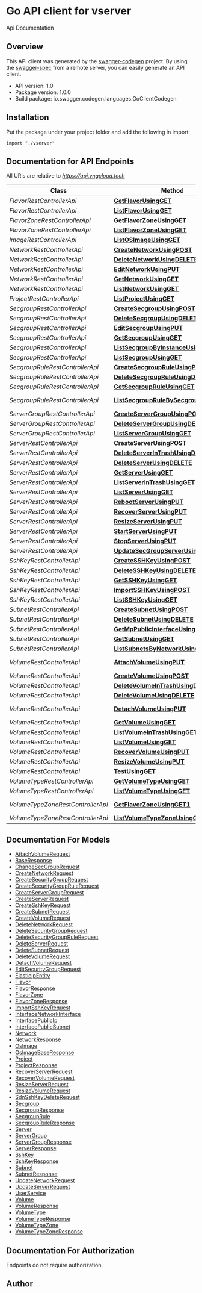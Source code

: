 # Go API client for vserver

Api Documentation

## Overview
This API client was generated by the [swagger-codegen](https://github.com/swagger-api/swagger-codegen) project.  By using the [swagger-spec](https://github.com/swagger-api/swagger-spec) from a remote server, you can easily generate an API client.

- API version: 1.0
- Package version: 1.0.0
- Build package: io.swagger.codegen.languages.GoClientCodegen

## Installation
Put the package under your project folder and add the following in import:
```golang
import "./vserver"
```

## Documentation for API Endpoints

All URIs are relative to *https://api.vngcloud.tech*

Class | Method | HTTP request | Description
------------ | ------------- | ------------- | -------------
*FlavorRestControllerApi* | [**GetFlavorUsingGET**](docs/FlavorRestControllerApi.md#getflavorusingget) | **Get** /v1/{project_id}/flavors/{flavor_id} | getFlavor
*FlavorRestControllerApi* | [**ListFlavorUsingGET**](docs/FlavorRestControllerApi.md#listflavorusingget) | **Get** /v1/{project_id}/{flavor_zone_id}/flavors | listFlavor
*FlavorZoneRestControllerApi* | [**GetFlavorZoneUsingGET**](docs/FlavorZoneRestControllerApi.md#getflavorzoneusingget) | **Get** /v1/{project_id}/flavor_zones/{flavor_zone_id} | getFlavorZone
*FlavorZoneRestControllerApi* | [**ListFlavorZoneUsingGET**](docs/FlavorZoneRestControllerApi.md#listflavorzoneusingget) | **Get** /v1/{project_id}/flavor_zones | listFlavorZone
*ImageRestControllerApi* | [**ListOSImageUsingGET**](docs/ImageRestControllerApi.md#listosimageusingget) | **Get** /v1/{project_id}/images/os | listOSImage
*NetworkRestControllerApi* | [**CreateNetworkUsingPOST**](docs/NetworkRestControllerApi.md#createnetworkusingpost) | **Post** /v1/{project_id}/networks | createNetwork
*NetworkRestControllerApi* | [**DeleteNetworkUsingDELETE**](docs/NetworkRestControllerApi.md#deletenetworkusingdelete) | **Delete** /v1/{project_id}/networks | deleteNetwork
*NetworkRestControllerApi* | [**EditNetworkUsingPUT**](docs/NetworkRestControllerApi.md#editnetworkusingput) | **Put** /v1/{project_id}/networks | editNetwork
*NetworkRestControllerApi* | [**GetNetworkUsingGET**](docs/NetworkRestControllerApi.md#getnetworkusingget) | **Get** /v1/{project_id}/networks/{network_id} | getNetwork
*NetworkRestControllerApi* | [**ListNetworkUsingGET**](docs/NetworkRestControllerApi.md#listnetworkusingget) | **Get** /v1/{project_id}/networks | listNetwork
*ProjectRestControllerApi* | [**ListProjectUsingGET**](docs/ProjectRestControllerApi.md#listprojectusingget) | **Get** /v1/projects | listProject
*SecgroupRestControllerApi* | [**CreateSecgroupUsingPOST**](docs/SecgroupRestControllerApi.md#createsecgroupusingpost) | **Post** /v1/{project_id}/secgroups | createSecgroup
*SecgroupRestControllerApi* | [**DeleteSecgroupUsingDELETE**](docs/SecgroupRestControllerApi.md#deletesecgroupusingdelete) | **Delete** /v1/{project_id}/secgroups | deleteSecgroup
*SecgroupRestControllerApi* | [**EditSecgroupUsingPUT**](docs/SecgroupRestControllerApi.md#editsecgroupusingput) | **Put** /v1/{project_id}/secgroups | editSecgroup
*SecgroupRestControllerApi* | [**GetSecgroupUsingGET**](docs/SecgroupRestControllerApi.md#getsecgroupusingget) | **Get** /v1/{project_id}/secgroups/{secgroup_id} | getSecgroup
*SecgroupRestControllerApi* | [**ListSecgroupByInstanceUsingGET**](docs/SecgroupRestControllerApi.md#listsecgroupbyinstanceusingget) | **Get** /v1/{project_id}/secgroups/vm-ids/{vm_id} | listSecgroupByInstance
*SecgroupRestControllerApi* | [**ListSecgroupUsingGET**](docs/SecgroupRestControllerApi.md#listsecgroupusingget) | **Get** /v1/{project_id}/secgroups | listSecgroup
*SecgroupRuleRestControllerApi* | [**CreateSecgroupRuleUsingPOST**](docs/SecgroupRuleRestControllerApi.md#createsecgroupruleusingpost) | **Post** /v1/{project_id}/secgroup-rules | createSecgroupRule
*SecgroupRuleRestControllerApi* | [**DeleteSecgroupRuleUsingDELETE**](docs/SecgroupRuleRestControllerApi.md#deletesecgroupruleusingdelete) | **Delete** /v1/{project_id}/secgroup-rules | deleteSecgroupRule
*SecgroupRuleRestControllerApi* | [**GetSecgroupRuleUsingGET**](docs/SecgroupRuleRestControllerApi.md#getsecgroupruleusingget) | **Get** /v1/{project_id}/secgroup-rules/{secgroup_rule_id} | getSecgroupRule
*SecgroupRuleRestControllerApi* | [**ListSecgroupRuleBySecgroupUsingGET**](docs/SecgroupRuleRestControllerApi.md#listsecgrouprulebysecgroupusingget) | **Get** /v1/{project_id}/secgroup-rules/secgroup-ids/{secgroup_id} | listSecgroupRuleBySecgroup
*ServerGroupRestControllerApi* | [**CreateServerGroupUsingPOST**](docs/ServerGroupRestControllerApi.md#createservergroupusingpost) | **Post** /v1/{project_id}/server-groups | Create server group
*ServerGroupRestControllerApi* | [**DeleteServerGroupUsingDELETE**](docs/ServerGroupRestControllerApi.md#deleteservergroupusingdelete) | **Delete** /v1/{project_id}/server-groups/{server-group-id} | Delete server group
*ServerGroupRestControllerApi* | [**ListServerGroupUsingGET**](docs/ServerGroupRestControllerApi.md#listservergroupusingget) | **Get** /v1/{project_id}/server-groups | List server group
*ServerRestControllerApi* | [**CreateServerUsingPOST**](docs/ServerRestControllerApi.md#createserverusingpost) | **Post** /v1/{project_id}/servers | Create server
*ServerRestControllerApi* | [**DeleteServerInTrashUsingDELETE**](docs/ServerRestControllerApi.md#deleteserverintrashusingdelete) | **Delete** /v1/{project_id}/servers/trash | Delete server in trash
*ServerRestControllerApi* | [**DeleteServerUsingDELETE**](docs/ServerRestControllerApi.md#deleteserverusingdelete) | **Delete** /v1/{project_id}/servers | Move server into the trash
*ServerRestControllerApi* | [**GetServerUsingGET**](docs/ServerRestControllerApi.md#getserverusingget) | **Get** /v1/{project_id}/servers/{server_id} | Get server by id
*ServerRestControllerApi* | [**ListServerInTrashUsingGET**](docs/ServerRestControllerApi.md#listserverintrashusingget) | **Get** /v1/{project_id}/servers/list_in_trash | List server in trash
*ServerRestControllerApi* | [**ListServerUsingGET**](docs/ServerRestControllerApi.md#listserverusingget) | **Get** /v1/{project_id}/servers | List server
*ServerRestControllerApi* | [**RebootServerUsingPUT**](docs/ServerRestControllerApi.md#rebootserverusingput) | **Put** /v1/{project_id}/servers/reboot | Reboot server
*ServerRestControllerApi* | [**RecoverServerUsingPUT**](docs/ServerRestControllerApi.md#recoverserverusingput) | **Put** /v1/{project_id}/servers/recover | Recover server
*ServerRestControllerApi* | [**ResizeServerUsingPUT**](docs/ServerRestControllerApi.md#resizeserverusingput) | **Put** /v1/{project_id}/servers/resize | Change flavor of server
*ServerRestControllerApi* | [**StartServerUsingPUT**](docs/ServerRestControllerApi.md#startserverusingput) | **Put** /v1/{project_id}/servers/start | Start server
*ServerRestControllerApi* | [**StopServerUsingPUT**](docs/ServerRestControllerApi.md#stopserverusingput) | **Put** /v1/{project_id}/servers/stop | Stop server
*ServerRestControllerApi* | [**UpdateSecGroupServerUsingPUT**](docs/ServerRestControllerApi.md#updatesecgroupserverusingput) | **Put** /v1/{project_id}/servers/update_sec_group | Update SecGroups of server
*SshKeyRestControllerApi* | [**CreateSSHKeyUsingPOST**](docs/SshKeyRestControllerApi.md#createsshkeyusingpost) | **Post** /v1/{project_id}/ssh_keys | createSSHKey
*SshKeyRestControllerApi* | [**DeleteSSHKeyUsingDELETE**](docs/SshKeyRestControllerApi.md#deletesshkeyusingdelete) | **Delete** /v1/{project_id}/ssh_keys | deleteSSHKey
*SshKeyRestControllerApi* | [**GetSSHKeyUsingGET**](docs/SshKeyRestControllerApi.md#getsshkeyusingget) | **Get** /v1/{project_id}/ssh_keys/{ssh_key_id} | getSSHKey
*SshKeyRestControllerApi* | [**ImportSSHKeyUsingPOST**](docs/SshKeyRestControllerApi.md#importsshkeyusingpost) | **Post** /v1/{project_id}/ssh_keys/import | importSSHKey
*SshKeyRestControllerApi* | [**ListSSHKeyUsingGET**](docs/SshKeyRestControllerApi.md#listsshkeyusingget) | **Get** /v1/{project_id}/ssh_keys | listSSHKey
*SubnetRestControllerApi* | [**CreateSubnetUsingPOST**](docs/SubnetRestControllerApi.md#createsubnetusingpost) | **Post** /v1/{project_id}/subnets | createSubnet
*SubnetRestControllerApi* | [**DeleteSubnetUsingDELETE**](docs/SubnetRestControllerApi.md#deletesubnetusingdelete) | **Delete** /v1/{project_id}/subnets | deleteSubnet
*SubnetRestControllerApi* | [**GetMpPublicInterfaceUsingGET**](docs/SubnetRestControllerApi.md#getmppublicinterfaceusingget) | **Get** /v1/{project_id}/subnets/mp-public-interfaces | getMpPublicInterface
*SubnetRestControllerApi* | [**GetSubnetUsingGET**](docs/SubnetRestControllerApi.md#getsubnetusingget) | **Get** /v1/{project_id}/subnets/{subnet_id} | getSubnet
*SubnetRestControllerApi* | [**ListSubnetsByNetworkUsingGET**](docs/SubnetRestControllerApi.md#listsubnetsbynetworkusingget) | **Get** /v1/{project_id}/subnets/networks/{network_id} | listSubnetsByNetwork
*VolumeRestControllerApi* | [**AttachVolumeUsingPUT**](docs/VolumeRestControllerApi.md#attachvolumeusingput) | **Put** /v1/{project_id}/volumes/attach | Attach volume into the server
*VolumeRestControllerApi* | [**CreateVolumeUsingPOST**](docs/VolumeRestControllerApi.md#createvolumeusingpost) | **Post** /v1/{project_id}/volumes | Create volume
*VolumeRestControllerApi* | [**DeleteVolumeInTrashUsingDELETE**](docs/VolumeRestControllerApi.md#deletevolumeintrashusingdelete) | **Delete** /v1/{project_id}/volumes/trash | Delete volume in trash
*VolumeRestControllerApi* | [**DeleteVolumeUsingDELETE**](docs/VolumeRestControllerApi.md#deletevolumeusingdelete) | **Delete** /v1/{project_id}/volumes | Move volume into the trash
*VolumeRestControllerApi* | [**DetachVolumeUsingPUT**](docs/VolumeRestControllerApi.md#detachvolumeusingput) | **Put** /v1/{project_id}/volumes/detach | Detach volume into the server
*VolumeRestControllerApi* | [**GetVolumeUsingGET**](docs/VolumeRestControllerApi.md#getvolumeusingget) | **Get** /v1/{project_id}/volumes/{volume_id} | Get volume by id
*VolumeRestControllerApi* | [**ListVolumeInTrashUsingGET**](docs/VolumeRestControllerApi.md#listvolumeintrashusingget) | **Get** /v1/{project_id}/volumes/list_in_trash | List volume in trash
*VolumeRestControllerApi* | [**ListVolumeUsingGET**](docs/VolumeRestControllerApi.md#listvolumeusingget) | **Get** /v1/{project_id}/volumes | List volume
*VolumeRestControllerApi* | [**RecoverVolumeUsingPUT**](docs/VolumeRestControllerApi.md#recovervolumeusingput) | **Put** /v1/{project_id}/volumes/recover | Recover volume
*VolumeRestControllerApi* | [**ResizeVolumeUsingPUT**](docs/VolumeRestControllerApi.md#resizevolumeusingput) | **Put** /v1/{project_id}/volumes/resize | Resize volume
*VolumeRestControllerApi* | [**TestUsingGET**](docs/VolumeRestControllerApi.md#testusingget) | **Get** /v1/{project_id}/volumes/test | Test
*VolumeTypeRestControllerApi* | [**GetVolumeTypeUsingGET**](docs/VolumeTypeRestControllerApi.md#getvolumetypeusingget) | **Get** /v1/{project_id}/volume_types/{volume_type_id} | getVolumeType
*VolumeTypeRestControllerApi* | [**ListVolumeTypeUsingGET**](docs/VolumeTypeRestControllerApi.md#listvolumetypeusingget) | **Get** /v1/{project_id}/{volume_type_zone_id}/volume_types | listVolumeType
*VolumeTypeZoneRestControllerApi* | [**GetFlavorZoneUsingGET1**](docs/VolumeTypeZoneRestControllerApi.md#getflavorzoneusingget1) | **Get** /v1/{project_id}/volume_type_zones/{volume_type_zone_id} | getFlavorZone
*VolumeTypeZoneRestControllerApi* | [**ListVolumeTypeZoneUsingGET**](docs/VolumeTypeZoneRestControllerApi.md#listvolumetypezoneusingget) | **Get** /v1/{project_id}/volume_type_zones | listVolumeTypeZone


## Documentation For Models

 - [AttachVolumeRequest](docs/AttachVolumeRequest.md)
 - [BaseResponse](docs/BaseResponse.md)
 - [ChangeSecGroupRequest](docs/ChangeSecGroupRequest.md)
 - [CreateNetworkRequest](docs/CreateNetworkRequest.md)
 - [CreateSecurityGroupRequest](docs/CreateSecurityGroupRequest.md)
 - [CreateSecurityGroupRuleRequest](docs/CreateSecurityGroupRuleRequest.md)
 - [CreateServerGroupRequest](docs/CreateServerGroupRequest.md)
 - [CreateServerRequest](docs/CreateServerRequest.md)
 - [CreateSshKeyRequest](docs/CreateSshKeyRequest.md)
 - [CreateSubnetRequest](docs/CreateSubnetRequest.md)
 - [CreateVolumeRequest](docs/CreateVolumeRequest.md)
 - [DeleteNetworkRequest](docs/DeleteNetworkRequest.md)
 - [DeleteSecurityGroupRequest](docs/DeleteSecurityGroupRequest.md)
 - [DeleteSecurityGroupRuleRequest](docs/DeleteSecurityGroupRuleRequest.md)
 - [DeleteServerRequest](docs/DeleteServerRequest.md)
 - [DeleteSubnetRequest](docs/DeleteSubnetRequest.md)
 - [DeleteVolumeRequest](docs/DeleteVolumeRequest.md)
 - [DetachVolumeRequest](docs/DetachVolumeRequest.md)
 - [EditSecurityGroupRequest](docs/EditSecurityGroupRequest.md)
 - [ElasticIpEntity](docs/ElasticIpEntity.md)
 - [Flavor](docs/Flavor.md)
 - [FlavorResponse](docs/FlavorResponse.md)
 - [FlavorZone](docs/FlavorZone.md)
 - [FlavorZoneResponse](docs/FlavorZoneResponse.md)
 - [ImportSshKeyRequest](docs/ImportSshKeyRequest.md)
 - [InterfaceNetworkInterface](docs/InterfaceNetworkInterface.md)
 - [InterfacePublicIp](docs/InterfacePublicIp.md)
 - [InterfacePublicSubnet](docs/InterfacePublicSubnet.md)
 - [Network](docs/Network.md)
 - [NetworkResponse](docs/NetworkResponse.md)
 - [OsImage](docs/OsImage.md)
 - [OsImageBaseResponse](docs/OsImageBaseResponse.md)
 - [Project](docs/Project.md)
 - [ProjectResponse](docs/ProjectResponse.md)
 - [RecoverServerRequest](docs/RecoverServerRequest.md)
 - [RecoverVolumeRequest](docs/RecoverVolumeRequest.md)
 - [ResizeServerRequest](docs/ResizeServerRequest.md)
 - [ResizeVolumeRequest](docs/ResizeVolumeRequest.md)
 - [SdnSshKeyDeleteRequest](docs/SdnSshKeyDeleteRequest.md)
 - [Secgroup](docs/Secgroup.md)
 - [SecgroupResponse](docs/SecgroupResponse.md)
 - [SecgroupRule](docs/SecgroupRule.md)
 - [SecgroupRuleResponse](docs/SecgroupRuleResponse.md)
 - [Server](docs/Server.md)
 - [ServerGroup](docs/ServerGroup.md)
 - [ServerGroupResponse](docs/ServerGroupResponse.md)
 - [ServerResponse](docs/ServerResponse.md)
 - [SshKey](docs/SshKey.md)
 - [SshKeyResponse](docs/SshKeyResponse.md)
 - [Subnet](docs/Subnet.md)
 - [SubnetResponse](docs/SubnetResponse.md)
 - [UpdateNetworkRequest](docs/UpdateNetworkRequest.md)
 - [UpdateServerRequest](docs/UpdateServerRequest.md)
 - [UserService](docs/UserService.md)
 - [Volume](docs/Volume.md)
 - [VolumeResponse](docs/VolumeResponse.md)
 - [VolumeType](docs/VolumeType.md)
 - [VolumeTypeResponse](docs/VolumeTypeResponse.md)
 - [VolumeTypeZone](docs/VolumeTypeZone.md)
 - [VolumeTypeZoneResponse](docs/VolumeTypeZoneResponse.md)


## Documentation For Authorization
 Endpoints do not require authorization.


## Author



